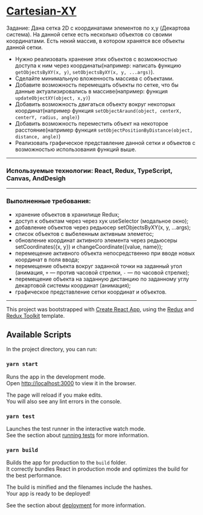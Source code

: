 # [Cartesian-XY](https://cartesian-xy.netlify.app)

Задание:
Дана сетка 2D с координатами элементов по x,y (Декартова система). На данной сетке есть несколько объектов со своими координатами. Есть некий массив, в котором хранятся все объекты данной сетки.

  - Нужно реализовать хранение этих объектов с возможностью доступа к ним через координаты(например: написать функцию `getObjectsByXY(x, y)`, `setObjectsByXY(x, y, ...args)`).
  - Сделайте минимальную вложенность массива с объектами.
  - Добавите возможность перемещать объекты по сетке, что бы данные актуализировались в массиве(например: функция `updateObjectXY(object, x,y)`)
  - Добавить возможность двигаться объекту вокруг некоторых координат(например функция `setObjectAraund(object, centerX, centerY, radius, angle)`)
  - Добавить возможность переместить объект на некоторое расстояние(например функция `setObjectPositionByDistance(object, distance, angle)`)
  - Реализовать графическое представление данной сетки и объектов с возможностью использования функций выше.

-----
### Используемые технологии: React, Redux, TypeScript, Canvas, AndDesigh
----
### Выполненные требования:
 - хранение объектов в хранилище Redux;
 - доступ к объектам через через хук useSelector (модальное окно);
 - добавление объектов через редьюсер setObjectsByXY(x, y, ...args);
 - список объектов с выбеленным активным элеметос;
 - обновление координат активного элемента через редьюсеры setCoordinates({x, y}) и changeCoordinate({value, name});
 - перемещение активного объекта непосредственно при вводе новых координат в поля ввода;
 - перемещение объекта вокруг заданной точки на заданный угол (анимация, `+` — против часовой стрелки, `-` — по часовой стрелке);
 - перемещение объекта на заданную дистанцию по заданному углу декартовой системы координат (анимация);
 - графическое представление сетки координат и объектов.
 
 

-----
This project was bootstrapped with [Create React App](https://github.com/facebook/create-react-app), using the [Redux](https://redux.js.org/) and [Redux Toolkit](https://redux-toolkit.js.org/) template.

## Available Scripts

In the project directory, you can run:

### `yarn start`

Runs the app in the development mode.<br />
Open [http://localhost:3000](http://localhost:3000) to view it in the browser.

The page will reload if you make edits.<br />
You will also see any lint errors in the console.

### `yarn test`

Launches the test runner in the interactive watch mode.<br />
See the section about [running tests](https://facebook.github.io/create-react-app/docs/running-tests) for more information.

### `yarn build`

Builds the app for production to the `build` folder.<br />
It correctly bundles React in production mode and optimizes the build for the best performance.

The build is minified and the filenames include the hashes.<br />
Your app is ready to be deployed!

See the section about [deployment](https://facebook.github.io/create-react-app/docs/deployment) for more information.
